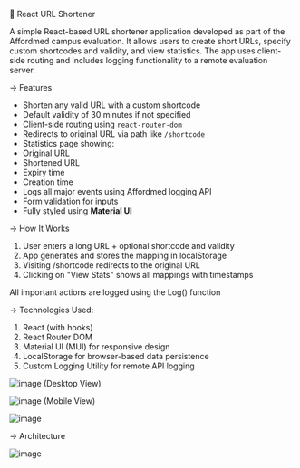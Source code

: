 🔗 React URL Shortener

A simple React-based URL shortener application developed as part of the Affordmed campus evaluation. It allows users to create short URLs, specify custom shortcodes and validity, and view statistics. The app uses client-side routing and includes logging functionality to a remote evaluation server.

-> Features

-  Shorten any valid URL with a custom shortcode
-  Default validity of 30 minutes if not specified
-  Client-side routing using `react-router-dom`
-  Redirects to original URL via path like `/shortcode`
-  Statistics page showing:
  - Original URL
  - Shortened URL
  - Expiry time
  - Creation time
-  Logs all major events using Affordmed logging API
-  Form validation for inputs
-  Fully styled using **Material UI**

-> How It Works
1. User enters a long URL + optional shortcode and validity
2. App generates and stores the mapping in localStorage
3. Visiting /shortcode redirects to the original URL
4. Clicking on "View Stats" shows all mappings with timestamps

All important actions are logged using the Log() function

-> Technologies Used:
1. React (with hooks)
2. React Router DOM
3. Material UI (MUI) for responsive design
4. LocalStorage for browser-based data persistence
5. Custom Logging Utility for remote API logging

![image](https://github.com/user-attachments/assets/b3949d34-0048-454a-a7d2-544beb891f16) (Desktop View)

![image](https://github.com/user-attachments/assets/ff66c57d-f3ff-4b35-85cc-1ac2cbe5dc77) (Mobile View)

![image](https://github.com/user-attachments/assets/2f9f06ea-0ae2-4e6e-a605-5d0c7eb8f47a)



-> Architecture 

![image](https://github.com/user-attachments/assets/a3b63abb-8723-402e-a074-7be13fb6ad2c)




